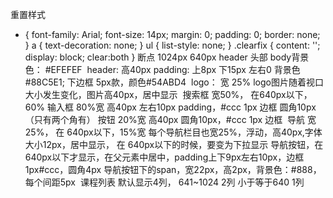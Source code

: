 重置样式
* { font-family: Arial; font-size: 14px; margin: 0; padding: 0; border: none; }
a { text-decoration: none; }
ul { list-style: none; }
.clearfix {
    content: '';
    display: block;
    clear:both
}
断点
1024px
640px
header 头部
body背景色：
#EFEFEF
​
header:
高40px  padding: 上8px  下15px 左右0
背景色 #88C5E1;
下边框 5px款，颜色#54ABD4
​
logo：
宽 25%
logo图片随着视口大小发生变化，图片高40px，居中显示
​
搜索框
宽50%， 在640px以下，60%
输入框 80%宽 高40px  左右10px padding，#ccc 1px 边框 圆角10px（只有两个角有） 
按钮 20%宽 高40px 圆角10px，#ccc 1px 边框
​
​
导航
宽 25%， 在 640px以下，15%宽
每个导航栏目也宽25%，浮动，高40px,字体大小12px，居中显示， 在 640px以下的时候，要变为下拉显示
导航按钮，在640px以下才显示，在父元素中居中，padding上下9px左右10px，边框1px#ccc，圆角4px
导航按钮下的span，宽22px，高2px，背景色：#888，每个间距5px
​
课程列表
默认显示4列，
641~1024  2列
小于等于640  1列
​
​
